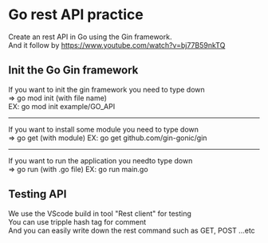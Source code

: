 # Go rest API practice
Create an rest API in Go using the Gin framework.  
And it follow by https://www.youtube.com/watch?v=bj77B59nkTQ  

## Init the Go Gin framework

If you want to init the gin framework you need to type down  
=> go mod init (with file name)  
EX: go mod init example/GO_API  

--------------------------------

If you want to install some module you need to type down  
=> go get (with module)
EX: go get github.com/gin-gonic/gin  

--------------------------------

If you want to run the application you needto type down  
=> go run (with .go file)
EX: go run main.go

## Testing API
We use the VScode build in tool "Rest client" for testing  
You can use tripple hash tag for comment  
And you can easily write down the rest command such as GET, POST ...etc  
